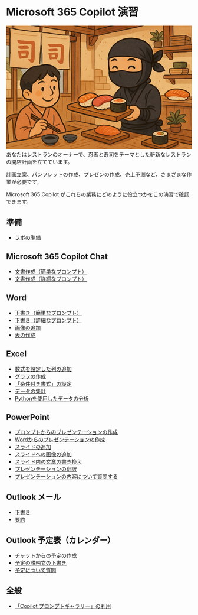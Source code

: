 # Microsoft 365 Copilot 演習

<!--
![alt text](ninjasushi.jpg)
-->
![alt text](image-1.png)
あなたはレストランのオーナーで、忍者と寿司をテーマとした斬新なレストランの開店計画を立てています。

計画立案、パンフレットの作成、プレゼンの作成、売上予測など、さまざまな作業が必要です。

Microsoft 365 Copilot がこれらの業務にどのように役立つかをこの演習で確認できます。

## 準備

- [ラボの準備](setup.md)

## Microsoft 365 Copilot Chat

- [文書作成（簡単なプロンプト）](chat/chat-basic-prompt.md)
- [文書作成（詳細なプロンプト）](chat/chat-detailed-prompt.md)

## Word

- [下書き（簡単なプロンプト）](word/word-draft-basic-prompt.md)
- [下書き（詳細なプロンプト）](word/word-draft-detailed-prompt.md)
- [画像の追加](word/word-insert-image.md)
- [表の作成](word/word-insert-table.md)

## Excel

- [数式を設定した列の追加](excel/excel-add-column.md)
- [グラフの作成](excel/excel-graph.md)
- [「条件付き書式」の設定](excel/excel-conditional-formatting.md)
- [データの集計](excel/excel-pivot-table.md)
- [Pythonを使用したデータの分析](excel/excel-python-analyze.md)

## PowerPoint

- [プロンプトからのプレゼンテーションの作成](powerpoint/powerpoint-draft-from-prompt.md)
- [Wordからのプレゼンテーションの作成](powerpoint/powerpoint-draft-from-word.md)
- [スライドの追加](powerpoint/powerpoint-add-a-slide.md)
- [スライドへの画像の追加](powerpoint/powerpoint-add-a-image.md)
- [スライド内の文章の書き換え](powerpoint/powerpoint-edit-text.md)
- [プレゼンテーションの翻訳](powerpoint/powerpoint-translate.md)
- [プレゼンテーションの内容について質問する](powerpoint/powerpoint-question.md)

## Outlook メール

- [下書き](outlook/outlook-draft.md)
- [要約](outlook/outlook-summary.md)

## Outlook 予定表（カレンダー）

- [チャットからの予定の作成](outlook/outlook-create-schedule-in-chat.md)
- [予定の説明文の下書き](outlook/outlook-draft-description.md)
- [予定について質問](outlook/outlook-calendar-question.md)

<!--
## OneDrive

- ファイルの要約とFAQの作成
- 複数のファイルの要約
- ファイルの内容の質問
- 2つのファイルの比較
-->

<!--
## Teams

※AI-3025コースのラボではTeamsは使用できません。

- 投稿の文章の書き換え
-->

## 全般

- [「Copilot プロンプトギャラリー」の利用](common/prompt-gallery.md)
